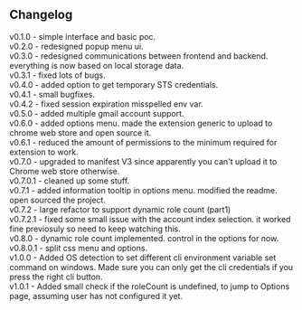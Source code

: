 ## Changelog
v0.1.0   - simple interface and basic poc.  
v0.2.0   - redesigned popup menu ui.  
v0.3.0   - redesigned communications between frontend and backend. everything is now based on local storage data.  
v0.3.1   - fixed lots of bugs.  
v0.4.0   - added option to get temporary STS credentials.  
v0.4.1   - small bugfixes.  
v0.4.2   - fixed session expiration misspelled env var.  
v0.5.0   - added multiple gmail account support.  
v0.6.0   - added options menu. made the extension generic to upload to chrome web store and open source it.  
v0.6.1   - reduced the amount of permissions to the minimum required for extension to work.  
v0.7.0   - upgraded to manifest V3 since apparently you can't upload it to Chrome web store otherwise.  
v0.7.0.1 - cleaned up some stuff.  
v0.7.1   - added information tooltip in options menu. modified the readme. open sourced the project.  
v0.7.2   - large refactor to support dynamic role count (part1)  
v0.7.2.1 - fixed some small issue with the account index selection. it worked fine previosuly so need to keep watching this.  
v0.8.0   - dynamic role count implemented. control in the options for now.  
v0.8.0.1 - split css menu and options.  
v1.0.0   - Added OS detection to set different cli environment variable set command on windows. Made sure you can only get the cli credentials if you press the right cli button.  
v1.0.1   - Added small check if the roleCount is undefined, to jump to Options page, assuming user has not configured it yet.